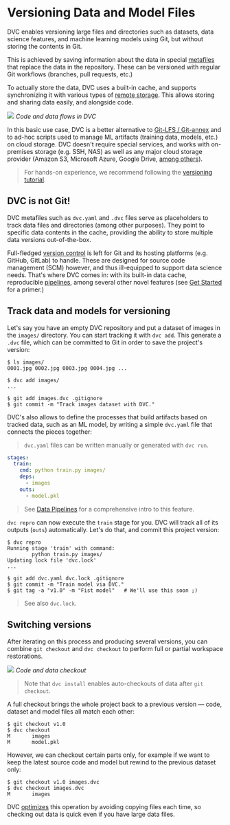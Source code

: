 # Versioning Data and Model Files

DVC enables versioning large files and directories such as datasets, data
science features, and machine learning models using Git, but without storing the
contents in Git.

This is achieved by saving information about the data in special
[metafiles](/doc/user-guide/dvc-files-and-directories) that replace the data in
the repository. These can be versioned with regular Git workflows (branches,
pull requests, etc.)

To actually store the data, DVC uses a built-in <abbr>cache</abbr>, and supports
synchronizing it with various types of
[remote storage](/doc/command-reference/remote). This allows storing and sharing
data easily, and alongside code.

![](/img/model-versioning-diagram.png) _Code and data flows in DVC_

In this basic use case, DVC is a better alternative to
[Git-LFS / Git-annex](/doc/user-guide/related-technologies) and to ad-hoc
scripts used to manage ML <abbr>artifacts</abbr> (training data, models, etc.)
on cloud storage. DVC doesn't require special services, and works with
on-premises storage (e.g. SSH, NAS) as well as any major cloud storage provider
(Amazon S3, Microsoft Azure, Google Drive,
[among others](/doc/command-reference/remote/add#supported-storage-types)).

> For hands-on experience, we recommend following the
> [versioning tutorial](/doc/use-cases/versioning-data-and-model-files).

## DVC is not Git!

DVC metafiles such as `dvc.yaml` and `.dvc` files serve as placeholders to track
data files and directories (among other purposes). They point to specific data
contents in the <abbr>cache</abbr>, providing the ability to store multiple data
versions out-of-the-box.

Full-fledged
[version control](https://git-scm.com/book/en/v2/Getting-Started-About-Version-Control)
is left for Git and its hosting platforms (e.g. GitHub, GitLab) to handle. These
are designed for source code management (SCM) however, and thus ill-equipped to
support data science needs. That's where DVC comes in: with its built-in data
<abbr>cache</abbr>, reproducible [pipelines](/doc/start/data-pipelines), among
several other novel features (see [Get Started](/doc/start/) for a primer.)

## Track data and models for versioning

Let's say you have an empty <abbr>DVC repository</abbr> and put a dataset of
images in the `images/` directory. You can start tracking it with `dvc add`.
This generate a `.dvc` file, which can be committed to Git in order to save the
project's version:

```dvc
$ ls images/
0001.jpg 0002.jpg 0003.jpg 0004.jpg ...

$ dvc add images/
...

$ git add images.dvc .gitignore
$ git commit -m "Track images dataset with DVC."
```

DVC's also allows to define the processes that build artifacts based on tracked
data, such as an ML model, by writing a simple `dvc.yaml` file that connects the
pieces together:

> `dvc.yaml` files can be written manually or generated with `dvc run`.

```yaml
stages:
  train:
    cmd: python train.py images/
    deps:
      - images
    outs:
      - model.pkl
```

> See [Data Pipelines](/doc/start/data-pipelines) for a comprehensive intro to
> this feature.

`dvc repro` can now execute the `train` stage for you. DVC will track all of its
outputs (`outs`) automatically. Let's do that, and commit this project version:

```dvc
$ dvc repro
Running stage 'train' with command:
        python train.py images/
Updating lock file 'dvc.lock'
...

$ git add dvc.yaml dvc.lock .gitignore
$ git commit -m "Train model via DVC."
$ git tag -a "v1.0" -m "Fist model"   # We'll use this soon ;)
```

> See also `dvc.lock`.

## Switching versions

After iterating on this process and producing several versions, you can combine
`git checkout` and `dvc checkout` to perform full or partial
<abbr>workspace</abbr> restorations.

![](/img/versioning.png) _Code and data checkout_

> Note that `dvc install` enables auto-checkouts of data after `git checkout`.

A full checkout brings the whole <abbr>project</abbr> back to a previous version
— code, dataset and model files all match each other:

```dvc
$ git checkout v1.0
$ dvc checkout
M       images
M       model.pkl
```

However, we can checkout certain parts only, for example if we want to keep the
latest source code and model but rewind to the previous dataset only:

```dvc
$ git checkout v1.0 images.dvc
$ dvc checkout images.dvc
M       images
```

DVC [optimizes](/doc/user-guide/large-dataset-optimization) this operation by
avoiding copying files each time, so checking out data is quick even if you have
large data files.
